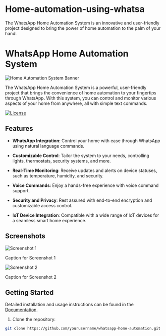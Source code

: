 # Home-automation-using-whatsa
The WhatsApp Home Automation System is an innovative and user-friendly project designed to bring the power of home automation to the palm of your hand. 

# WhatsApp Home Automation System

![Home Automation System Banner](/images/banner.jpg)

The WhatsApp Home Automation System is a powerful, user-friendly project that brings the convenience of home automation to your fingertips through WhatsApp. With this system, you can control and monitor various aspects of your home from anywhere, all with simple text commands.

[![License](https://img.shields.io/badge/license-MIT-blue.svg)](LICENSE)

## Features

- **WhatsApp Integration**: Control your home with ease through WhatsApp using natural language commands.

- **Customizable Control**: Tailor the system to your needs, controlling lights, thermostats, security systems, and more.

- **Real-Time Monitoring**: Receive updates and alerts on device statuses, such as temperature, humidity, and security.

- **Voice Commands**: Enjoy a hands-free experience with voice command support.

- **Security and Privacy**: Rest assured with end-to-end encryption and customizable access control.

- **IoT Device Integration**: Compatible with a wide range of IoT devices for a seamless smart home experience.

## Screenshots

![Screenshot 1](/images/screenshot1.jpg)

Caption for Screenshot 1

![Screenshot 2](/images/screenshot2.jpg)

Caption for Screenshot 2

## Getting Started

Detailed installation and usage instructions can be found in the [Documentation](/docs/).

1. Clone the repository:

```bash
git clone https://github.com/yourusername/whatsapp-home-automation.git

